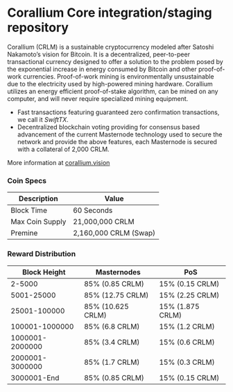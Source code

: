 Corallium Core integration/staging repository
=================================================

Corallium (CRLM) is a sustainable cryptocurrency modeled after Satoshi Nakamoto’s vision for Bitcoin. It is a decentralized, peer-to-peer transactional currency designed to offer a solution to the problem posed by the exponential increase in energy consumed by Bitcoin and other proof-of-work currencies. Proof-of-work mining is environmentally unsustainable due to the electricity used by high-powered mining hardware. Corallium utilizes an energy efficient proof-of-stake algorithm, can be mined on any computer, and will never require specialized mining equipment.

- Fast transactions featuring guaranteed zero confirmation transactions, we call it _SwiftTX_.
- Decentralized blockchain voting providing for consensus based advancement of the current Masternode
  technology used to secure the network and provide the above features, each Masternode is secured
  with a collateral of 2,000 CRLM.

More information at [corallium.vision](http://www.corallium.vision)

### Coin Specs
| Description                 | Value                   |
|-----------------------------|-------------------------|
| Block Time                  | 60 Seconds              |
| Max Coin Supply             | 21,000,000 CRLM         |
| Premine                     | 2,160,000 CRLM (Swap)   |

### Reward Distribution

| **Block Height** | **Masternodes**  | **PoS**          |
|------------------|------------------|------------------|
| 2-5000           | 85% (0.85 CRLM)  | 15% (0.15 CRLM)  |
| 5001-25000       | 85% (12.75 CRLM) | 15% (2.25 CRLM)  |
| 25001-100000     | 85% (10.625 CRLM)| 15% (1.875 CRLM) |
| 100001-1000000   | 85% (6.8 CRLM)   | 15% (1.2 CRLM)   |
| 1000001-2000000  | 85% (3.4 CRLM)   | 15% (0.6 CRLM)   |
| 2000001-3000000  | 85% (1.7 CRLM)   | 15% (0.3 CRLM)   |
| 3000001-End      | 85% (0.85 CRLM)  | 15% (0.15 CRLM)  |
